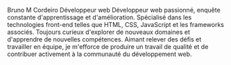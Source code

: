 Bruno M Cordeiro
Développeur web
Développeur web passionné, enquête constante d'apprentissage et d'amélioration. Spécialisé dans les technologies front-end telles que HTML, CSS, JavaScript et les frameworks associés. Toujours curieux d'explorer de nouveaux domaines et d'apprendre de nouvelles compétences. Aimant relever des défis et travailler en équipe, je m'efforce de produire un travail de qualité et de contribuer activement à la communauté du développement web.
